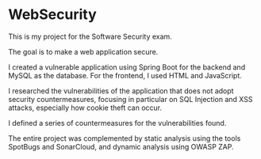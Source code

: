 # WebSecurity

This is my project for the Software Security exam.

The goal is to make a web application secure.

I created a vulnerable application using Spring Boot for the backend and MySQL as the database. For the frontend, I used HTML and JavaScript.

I researched the vulnerabilities of the application that does not adopt security countermeasures, focusing in particular on SQL Injection and XSS attacks, especially how cookie theft can occur.

I defined a series of countermeasures for the vulnerabilities found.

The entire project was complemented by static analysis using the tools SpotBugs and SonarCloud, and dynamic analysis using OWASP ZAP.
